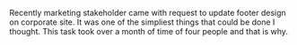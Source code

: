 Recently marketing stakeholder came with request to update footer design on corporate site. It was one of the simpliest things that could be done I thought. This task took over a month of time of four people and that is why.

